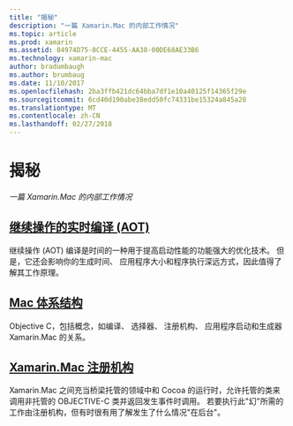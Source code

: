 ```yaml
---
title: "揭秘"
description: "一篇 Xamarin.Mac 的内部工作情况"
ms.topic: article
ms.prod: xamarin
ms.assetid: 84974D75-0CCE-4455-AA38-00DE68AE33B6
ms.technology: xamarin-mac
author: bradumbaugh
ms.author: brumbaug
ms.date: 11/10/2017
ms.openlocfilehash: 2ba3ffb421dc64bba7df1e10a40125f14365f29e
ms.sourcegitcommit: 6cd40d190abe38edd50fc74331be15324a845a28
ms.translationtype: MT
ms.contentlocale: zh-CN
ms.lasthandoff: 02/27/2018
---
```

# <a name="under-the-hood"></a>揭秘

_一篇 Xamarin.Mac 的内部工作情况_

## <a name="ahead-of-time-compilation-aotaotmd"></a>[继续操作的实时编译 (AOT)](aot.md)

继续操作 (AOT) 编译是时间的一种用于提高启动性能的功能强大的优化技术。 但是，它还会影响你的生成时间、 应用程序大小和程序执行深远方式，因此值得了解其工作原理。

## <a name="mac-architecturearchitecturemd"></a>[Mac 体系结构](architecture.md)

Objective C，包括概念，如编译、 选择器、 注册机构、 应用程序启动和生成器 Xamarin.Mac 的关系。

## <a name="xamarinmac-registrarregistrarmd"></a>[Xamarin.Mac 注册机构](registrar.md)

Xamarin.Mac 之间充当桥梁托管的领域中和 Cocoa 的运行时，允许托管的类来调用非托管的 OBJECTIVE-C 类并返回发生事件时调用。 若要执行此"幻"所需的工作由注册机构，但有时很有用了解发生了什么情况"在后台"。
